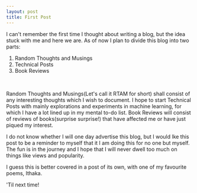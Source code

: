```yaml
---
layout: post
title: First Post
---
```

I can't remember the first time I thought about writing a blog, but the idea stuck with me and here we are. As of now I plan to divide this blog into two parts:

1. Random Thoughts and Musings
2. Technical Posts
3. Book Reviews
<br>

Random Thoughts and Musings(Let's call it RTAM for short) shall consist of any interesting thoughts which I wish to document. I hope to start Technical Posts with mainly explorations and experiments in machine learning, for which I have a lot lined up in my mental to-do list.
Book Reviews will consist of reviews of books(surprise surprise!) that have affected me or have just piqued my interest.

I do not know whether I will one day advertise this blog, but I would lke this post to be a reminder to myself that it I am doing this for no one but myself. The fun is in the journey and I hope that I will never dwell too much on things like views and popularity.

I guess this is better covered in a post of its own, with one of my favourite poems, Ithaka.

'Til next time!
